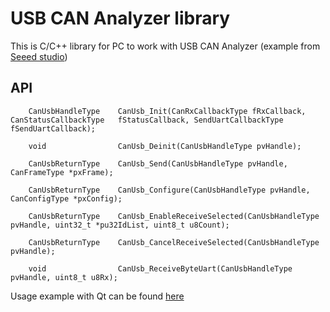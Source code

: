 # USB CAN Analyzer library

This is C/C++ library for PC to work with USB CAN Analyzer (example from [Seeed studio](https://www.seeedstudio.com/USB-CAN-Analyzer-p-2888.html))

## API
		CanUsbHandleType    CanUsb_Init(CanRxCallbackType fRxCallback, CanStatusCallbackType   fStatusCallback, SendUartCallbackType    fSendUartCallback);

		void                CanUsb_Deinit(CanUsbHandleType pvHandle);

		CanUsbReturnType    CanUsb_Send(CanUsbHandleType pvHandle, CanFrameType *pxFrame);

		CanUsbReturnType    CanUsb_Configure(CanUsbHandleType pvHandle, CanConfigType *pxConfig);

		CanUsbReturnType    CanUsb_EnableReceiveSelected(CanUsbHandleType pvHandle, uint32_t *pu32IdList, uint8_t u8Count);

		CanUsbReturnType    CanUsb_CancelReceiveSelected(CanUsbHandleType pvHandle);

		void                CanUsb_ReceiveByteUart(CanUsbHandleType pvHandle, uint8_t u8Rx);

Usage example with Qt can be found [here](QtExample)